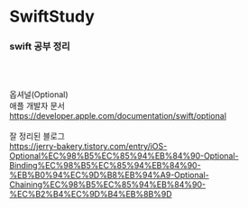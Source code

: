 # SwiftStudy

<h3>swift 공부 정리</h3>
<br>
<br>

옵셔널(Optional)<br> 
애플 개발자 문서<br>
https://developer.apple.com/documentation/swift/optional
<br>
<br>
잘 정리된 블로그<br>
https://jerry-bakery.tistory.com/entry/iOS-Optional%EC%98%B5%EC%85%94%EB%84%90-Optional-Binding%EC%98%B5%EC%85%94%EB%84%90-%EB%B0%94%EC%9D%B8%EB%94%A9-Optional-Chaining%EC%98%B5%EC%85%94%EB%84%90-%EC%B2%B4%EC%9D%B4%EB%8B%9D
